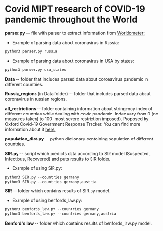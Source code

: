 # Covid MIPT research of COVID-19 pandemic throughout the World

<b> parser.py </b> -- file with parser to extract information from <a href="https://www.worldometers.info/coronavirus/"> Worldometer: </a>

* Example of parsing data about coronavirus in Russia:
```python
python3 parser.py russia
```
* Example of parsing data about coronavirus in USA by states:
```python
python3 parser.py usa_states
```
<b> Data </b> -- folder that includes parsed data about coronavirus pandemic in different countries.

<b> Russia_regions </b> (in Data folder) -- folder that includes parsed data about coronavirus in russian regions.

<b> all_restrictions </b> -- folder containing information about stringency index of different countries while dealing with covid pandemic. Index vary from 0 (no measures taken) to 100 (most severe restriction imposed). Proposed by Oxford Covid-19 Government Response Tracker. You can find more information about it <a href="https://github.com/OxCGRT/covid-policy-tracker/blob/master/documentation/index_methodology.md"> here. </a> 

<b> population_dict.py </b> -- python dictionary containing population of different countries.

<b> SIR.py </b> -- script which predicts data according to SIR model (Suspected, Infectious, Recovered) and puts results to SIR folder.

* Example of using SIR.py:
```python
python3 SIR.py --countries germany
python3 SIR.py --countries germany,austria
```
<b> SIR </b> -- folder which contains results of SIR.py  model.

* Example of using benfords_law.py:
```python
python3 benfords_law.py --countries germany
python3 benfords_law.py --countries germany,austria
```

<b> Benford's law </b> -- folder which contains results of benfords_law.py  model.

